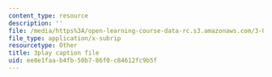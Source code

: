 ```yaml
---
content_type: resource
description: ''
file: /media/https%3A/open-learning-course-data-rc.s3.amazonaws.com/3-021j-introduction-to-modeling-and-simulation-spring-2012/ee8e1faab4fb50b786f0c84612fc9b5f_HkoxlFUerR0.vtt
file_type: application/x-subrip
resourcetype: Other
title: 3play caption file
uid: ee8e1faa-b4fb-50b7-86f0-c84612fc9b5f
---
```

